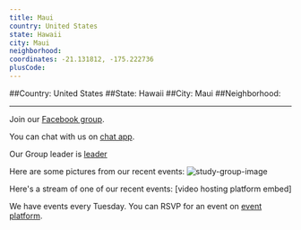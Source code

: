 ```yaml
---
title: Maui
country: United States
state: Hawaii
city: Maui
neighborhood: 
coordinates: -21.131812, -175.222736
plusCode:
---
```


##Country: United States
##State: Hawaii
##City: Maui
##Neighborhood: 
*****
Join our [Facebook group](https://www.facebook.com/groups/1132999050092926).

You can chat with us on [chat app]().

Our Group leader is [leader]()

Here are some pictures from our recent events:
![study-group-image]()

Here's a stream of one of our recent events:
[video hosting platform embed]

We have events every Tuesday. You can RSVP for an event on [event platform]().
